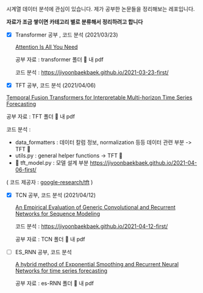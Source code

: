 시계열 데이터 분석에 관심이 있습니다. 제가 공부한 논문들을 정리해보는 레포입니다.

**자료가 조금 쌓이면 카테고리 별로 분류해서 정리하려고 합니다**

- [x] Transformer 공부 , 코드 분석 (2021/03/23)

  [Attention Is All You Need](https://arxiv.org/pdf/1706.03762.pdf)

  공부 자료 : transformer 폴더 📂 내 pdf 

  코드 분석 : https://jiyoonbaekbaek.github.io/2021-03-23-first/

- [x]  TFT 공부, 코드 분석 (2021/04/06)

  [Temporal Fusion Transformers for Interpretable Multi-horizon Time Series Forecasting](https://arxiv.org/pdf/1912.09363v3.pdf)
  
  공부 자료 : TFT 폴더 📂 내 pdf 
  
  코드 분석 : 
  - data_formatters : 데이터 칼럼 정보, normalization 등등 데이터 관련 부분 -> TFT 📂
  - utils.py : general helper functions -> TFT 📂
  - 🌟 tft_model.py : 모델 설계 부분 https://jiyoonbaekbaek.github.io/2021-04-06-first/
  
 ( 코드 제공자 : [google-research/tft](https://github.com/google-research/google-research/tree/master/tft) ) 
  
  
- [x] TCN 공부, 코드 분석 (2021/04/12)
  
  [An Empirical Evaluation of Generic Convolutional and Recurrent Networks for Sequence Modeling](https://arxiv.org/pdf/1803.01271.pdf)
  
  코드 분석 : https://jiyoonbaekbaek.github.io/2021-04-12-first/
  
  공부 자료 : TCN 폴더 📂 내 pdf 
  
- [ ] ES_RNN 공부, 코드 분석 
  
  [A hybrid method of Exponential Smoothing and Recurrent Neural Networks for time series forecasting](https://github.com/slaweks17/ES_RNN/blob/master/A_hybrid_method_of_exponential_smoothing_and_recurrent_neural_networks_for_time_series_forecasting.pdf)
  
  공부 자료 : es-RNN 폴더 📂 내 pdf 
  
